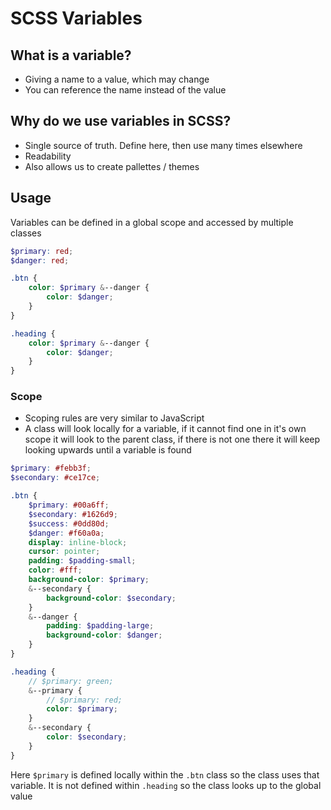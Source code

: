 # SCSS Variables

## What is a variable?

-   Giving a name to a value, which may change
-   You can reference the name instead of the value

## Why do we use variables in SCSS?

-   Single source of truth. Define here, then use many times elsewhere
-   Readability
-   Also allows us to create pallettes / themes

## Usage

Variables can be defined in a global scope and accessed by multiple classes

```scss
$primary: red;
$danger: red;

.btn {
    color: $primary &--danger {
        color: $danger;
    }
}

.heading {
    color: $primary &--danger {
        color: $danger;
    }
}
```

### Scope

-   Scoping rules are very similar to JavaScript
-   A class will look locally for a variable, if it cannot find one in it's own scope it will look to the parent class, if there is not one there it will keep looking upwards until a variable is found

```scss
$primary: #febb3f;
$secondary: #ce17ce;

.btn {
    $primary: #00a6ff;
    $secondary: #1626d9;
    $success: #0dd80d;
    $danger: #f60a0a;
    display: inline-block;
    cursor: pointer;
    padding: $padding-small;
    color: #fff;
    background-color: $primary;
    &--secondary {
        background-color: $secondary;
    }
    &--danger {
        padding: $padding-large;
        background-color: $danger;
    }
}

.heading {
    // $primary: green;
    &--primary {
        // $primary: red;
        color: $primary;
    }
    &--secondary {
        color: $secondary;
    }
}
```

Here `$primary` is defined locally within the `.btn` class so the class uses that variable. It is not defined within `.heading` so the class looks up to the global value
